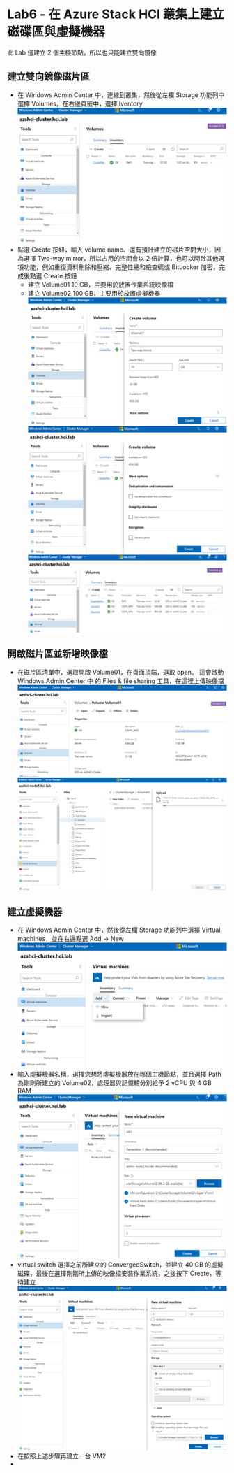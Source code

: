 # Lab6 - 在 Azure Stack HCI 叢集上建立磁碟區與虛擬機器

此 Lab 僅建立 2 個主機節點，所以也只能建立雙向鏡像<br>

## 建立雙向鏡像磁片區

- 在 Windows Admin Center 中，連線到叢集，然後從左欄 Storage 功能列中選擇 Volumes，在右邊頁籤中，選擇 Iventory<br>
![GITHUB](https://github.com/BrianHsing/Azure-Stack-HCI/blob/main/image/stor1.png "stor1")<br>
- 點選 Create 按鈕，輸入 volume name、還有預計建立的磁片空間大小，因為選擇 Two-way mirror，所以占用的空間會以 2 倍計算，也可以開啟其他選項功能，例如重復資料刪除和壓縮、完整性總和檢查碼或 BitLocker 加密，完成後點選 Create 按鈕<br>
  - 建立 Volume01 10 GB，主要用於放置作業系統映像檔<br>
  - 建立 Volume02 100 GB，主要用於放置虛擬機器<br>
![GITHUB](https://github.com/BrianHsing/Azure-Stack-HCI/blob/main/image/stor2.png "stor2")<br>
![GITHUB](https://github.com/BrianHsing/Azure-Stack-HCI/blob/main/image/stor3.png "stor3")<br>
![GITHUB](https://github.com/BrianHsing/Azure-Stack-HCI/blob/main/image/stor4.png "stor4")<br>

## 開啟磁片區並新增映像檔

- 在磁片區清單中，選取開啟 Volume01，在頁面頂端，選取 open。 這會啟動 Windows Admin Center 中 的 Files & file sharing 工具，在這裡上傳映像檔<br>
![GITHUB](https://github.com/BrianHsing/Azure-Stack-HCI/blob/main/image/stor5.png "stor5")<br>
![GITHUB](https://github.com/BrianHsing/Azure-Stack-HCI/blob/main/image/stor7.png "stor7")<br>


## 建立虛擬機器

- 在 Windows Admin Center 中，然後從左欄 Storage 功能列中選擇 Virtual machines，並在右邊點選 Add -> New<br>
![GITHUB](https://github.com/BrianHsing/Azure-Stack-HCI/blob/main/image/vm1.png "vm1")<br>
- 輸入虛擬機器名稱，選擇您想將虛擬機器放在哪個主機節點，並且選擇 Path 為剛剛所建立的 Volume02，處理器與記憶體分別給予 2 vCPU 與 4 GB RAM<br>
![GITHUB](https://github.com/BrianHsing/Azure-Stack-HCI/blob/main/image/vm2.png "vm2")<br>
- virtual switch 選擇之前所建立的 ConvergedSwitch，並建立 40 GB 的虛擬磁碟，最後在選擇剛剛所上傳的映像檔安裝作業系統，之後按下 Create，等待建立<br>
![GITHUB](https://github.com/BrianHsing/Azure-Stack-HCI/blob/main/image/vm3.png "vm3")<br>
- 在按照上述步驟再建立一台 VM2<br>
- 